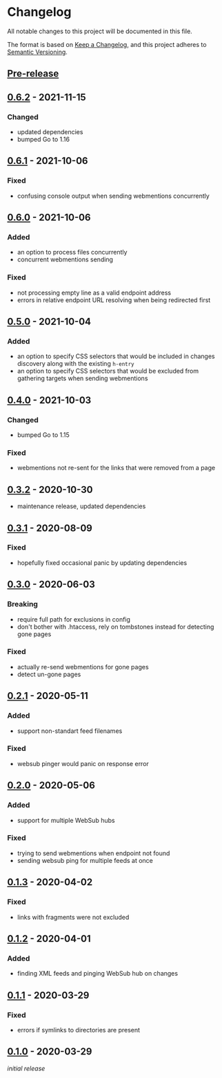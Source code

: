 # Changelog
All notable changes to this project will be documented in this file.

The format is based on [Keep a Changelog](https://keepachangelog.com/en/1.0.0/),
and this project adheres to [Semantic Versioning](https://semver.org/spec/v2.0.0.html).

## [Pre-release]

## [0.6.2] - 2021-11-15
### Changed
- updated dependencies
- bumped Go to 1.16

## [0.6.1] - 2021-10-06
### Fixed
- confusing console output when sending webmentions concurrently

## [0.6.0] - 2021-10-06
### Added
- an option to process files concurrently
- concurrent webmentions sending

### Fixed
- not processing empty line as a valid endpoint address
- errors in relative endpoint URL resolving when being redirected first

## [0.5.0] - 2021-10-04
### Added
- an option to specify CSS selectors that would be included in changes discovery along with the existing `h-entry`
- an option to specify CSS selectors that would be excluded from gathering targets when sending webmentions

## [0.4.0] - 2021-10-03
### Changed
- bumped Go to 1.15

### Fixed
- webmentions not re-sent for the links that were removed from a page

## [0.3.2] - 2020-10-30
- maintenance release, updated dependencies

## [0.3.1] - 2020-08-09
### Fixed
- hopefully fixed occasional panic by updating dependencies

## [0.3.0] - 2020-06-03
### Breaking
- require full path for exclusions in config
- don't bother with .htaccess, rely on tombstones instead for detecting gone pages

### Fixed
- actually re-send webmentions for gone pages
- detect un-gone pages

## [0.2.1] - 2020-05-11
### Added
- support non-standart feed filenames

### Fixed
- websub pinger would panic on response error

## [0.2.0] - 2020-05-06
### Added
- support for multiple WebSub hubs

### Fixed
- trying to send webmentions when endpoint not found
- sending websub ping for multiple feeds at once

## [0.1.3] - 2020-04-02
### Fixed
- links with fragments were not excluded

## [0.1.2] - 2020-04-01
### Added
- finding XML feeds and pinging WebSub hub on changes

## [0.1.1] - 2020-03-29
### Fixed
- errors if symlinks to directories are present

## [0.1.0] - 2020-03-29
*initial release*

[Pre-release]: https://github.com/nekr0z/static-webmentions/releases/tag/latest
[0.6.2]: https://github.com/nekr0z/static-webmentions/releases/tag/v0.6.2
[0.6.1]: https://github.com/nekr0z/static-webmentions/releases/tag/v0.6.1
[0.6.0]: https://github.com/nekr0z/static-webmentions/releases/tag/v0.6.0
[0.5.0]: https://github.com/nekr0z/static-webmentions/releases/tag/v0.5.0
[0.4.0]: https://github.com/nekr0z/static-webmentions/releases/tag/v0.4.0
[0.3.2]: https://github.com/nekr0z/static-webmentions/releases/tag/v0.3.2
[0.3.1]: https://github.com/nekr0z/static-webmentions/releases/tag/v0.3.1
[0.3.0]: https://github.com/nekr0z/static-webmentions/releases/tag/v0.3.0
[0.2.1]: https://github.com/nekr0z/static-webmentions/releases/tag/v0.2.1
[0.2.0]: https://github.com/nekr0z/static-webmentions/releases/tag/v0.2.0
[0.1.3]: https://github.com/nekr0z/static-webmentions/releases/tag/v0.1.3
[0.1.2]: https://github.com/nekr0z/static-webmentions/releases/tag/v0.1.2
[0.1.1]: https://github.com/nekr0z/static-webmentions/releases/tag/v0.1.1
[0.1.0]: https://github.com/nekr0z/static-webmentions/releases/tag/v0.1.0
